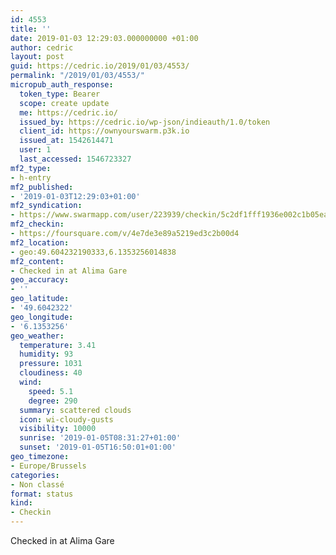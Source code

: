 ```yaml
---
id: 4553
title: ''
date: 2019-01-03 12:29:03.000000000 +01:00
author: cedric
layout: post
guid: https://cedric.io/2019/01/03/4553/
permalink: "/2019/01/03/4553/"
micropub_auth_response:
  token_type: Bearer
  scope: create update
  me: https://cedric.io/
  issued_by: https://cedric.io/wp-json/indieauth/1.0/token
  client_id: https://ownyourswarm.p3k.io
  issued_at: 1542614471
  user: 1
  last_accessed: 1546723327
mf2_type:
- h-entry
mf2_published:
- '2019-01-03T12:29:03+01:00'
mf2_syndication:
- https://www.swarmapp.com/user/223939/checkin/5c2df1fff1936e002c1b05ea
mf2_checkin:
- https://foursquare.com/v/4e7de3e89a5219ed3c2b00d4
mf2_location:
- geo:49.604232190333,6.1353256014838
mf2_content:
- Checked in at Alima Gare
geo_accuracy:
- ''
geo_latitude:
- '49.6042322'
geo_longitude:
- '6.1353256'
geo_weather:
  temperature: 3.41
  humidity: 93
  pressure: 1031
  cloudiness: 40
  wind:
    speed: 5.1
    degree: 290
  summary: scattered clouds
  icon: wi-cloudy-gusts
  visibility: 10000
  sunrise: '2019-01-05T08:31:27+01:00'
  sunset: '2019-01-05T16:50:01+01:00'
geo_timezone:
- Europe/Brussels
categories:
- Non classé
format: status
kind:
- Checkin
---
```

Checked in at Alima Gare